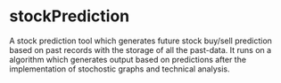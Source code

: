 # stockPrediction
A stock prediction tool which generates future stock buy/sell prediction based on past records with the storage of all the past-data. It runs on a algorithm which generates output based on predictions after the implementation of stochostic graphs and technical analysis.

